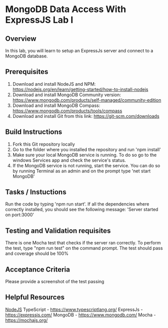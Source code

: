 

# MongoDB Data Access With ExpressJS Lab I

## Overview
In this lab, you will learn to setup an ExpressJs server and connect to a MongoDB database.

## Prerequisites

1. Download and install NodeJS and NPM: https://nodejs.org/en/learn/getting-started/how-to-install-nodejs
2. Download and install MongoDB Community version: https://www.mongodb.com/products/self-managed/community-edition
3. Download and install MongoDB Compass: https://www.mongodb.com/products/tools/compass
4. Download and install Git from this link: https://git-scm.com/downloads

## Build Instructions
1. Fork this Git repository locally
2. Go to the folder where you installed the repository and run 'npm install'
3. Make sure your local MongoDB service is running. To do so go to the windows Services app and check the service's status.
4. If the MongoDB service is not running, start the service. You can do so by running Terminal as an admin and on the prompt type 'net start MongoDB'

## Tasks / Instuctions

Run the code by typing 'npm run start'. 
If all the dependencies where correctly installed, you should see the following message: 'Server started on port:3000'

## Testing and Validation requisites

There is one Mocha test that checks if the server ran correctly. To perform the test, type "npm run test" on the command prompt.
The test should pass and coverage should be 100%

## Acceptance Criteria
Please provide a screenshot of the test passing

## Helpful Resources
[NodeJS](https://nodejs.org/)
TypeScript - https://www.typescriptlang.org/
ExpressJs - https://expressjs.com/
MongoDB - https://www.mongodb.com/
Mocha - https://mochajs.org/

